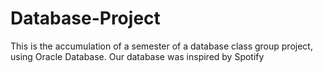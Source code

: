 # Database-Project
This is the accumulation of a semester of a database class group project, using Oracle Database.
Our database was inspired by Spotify
